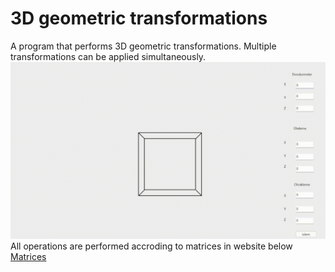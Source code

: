 # 3D geometric transformations
A program that performs 3D geometric transformations. Multiple transformations can be applied simultaneously.
![](pictures/gif.gif)
All operations are performed accroding to matrices in website below
<a href="https://medium.com/swlh/understanding-3d-matrix-transforms-with-pixijs-c76da3f8bd8" target="_blank">Matrices</a>
